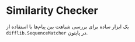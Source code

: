 # Similarity Checker
یک ابزار ساده برای بررسی شباهت بین پیام‌ها با استفاده از `difflib.SequenceMatcher` در پایتون.

